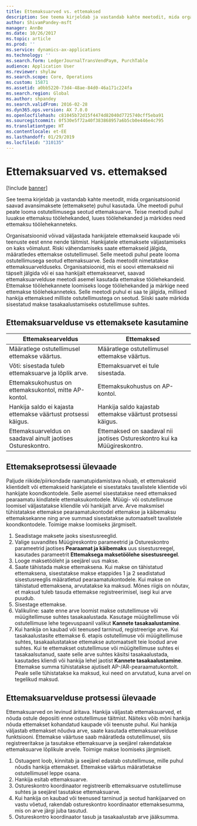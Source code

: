 ```yaml
---
title: Ettemaksuarved vs. ettemaksed
description: See teema kirjeldab ja vastandab kahte meetodit, mida organisatsioonid saavad avansimaksete (ettemaksete) puhul kasutada. Ühe meetodi puhul peate looma ostutellimusega seotud ettemaksuarve. Teise meetodi puhul luuakse ettemaksu töölehekanded, luues töölehekanded ja märkides need ettemaksu töölehekanneteks.
author: ShivamPandey-msft
manager: AnnBe
ms.date: 10/26/2017
ms.topic: article
ms.prod: ''
ms.service: dynamics-ax-applications
ms.technology: ''
ms.search.form: LedgerJournalTransVendPaym, PurchTable
audience: Application User
ms.reviewer: shylaw
ms.search.scope: Core, Operations
ms.custom: 15871
ms.assetid: a0bb5220-73d4-48ae-84d0-46a171c224fa
ms.search.region: Global
ms.author: shpandey
ms.search.validFrom: 2016-02-28
ms.dyn365.ops.version: AX 7.0.0
ms.openlocfilehash: c81045b72d15f4474d82040d7725740cff5eba91
ms.sourcegitcommit: 0f530e5f72a40f383868957a6b5cb0e446e4c795
ms.translationtype: HT
ms.contentlocale: et-EE
ms.lasthandoff: 01/29/2019
ms.locfileid: "310135"
---
```

# <a name="prepayment-invoices-vs-prepayments"></a>Ettemaksuarved vs. ettemaksed

[!include [banner](../includes/banner.md)]

See teema kirjeldab ja vastandab kahte meetodit, mida organisatsioonid saavad avansimaksete (ettemaksete) puhul kasutada. Ühe meetodi puhul peate looma ostutellimusega seotud ettemaksuarve. Teise meetodi puhul luuakse ettemaksu töölehekanded, luues töölehekanded ja märkides need ettemaksu töölehekanneteks.

Organisatsioonid võivad väljastada hankijatele ettemakseid kaupade või teenuste eest enne nende täitmist. Hankijatele ettemaksete väljastamiseks on kaks võimalust. Riski vähendamiseks saate ettemakseid jälgida, määratledes ettemakse ostutellimusel. Selle meetodi puhul peate looma ostutellimusega seotud ettemaksuarve. Seda meetodit nimetatakse ettemaksuarvelduseks. Organisatsioonid, mis ei soovi ettemakseid nii täpselt jälgida või ei saa hankijalt ettemaksearvet, saavad ettemaksuarvelduse meetodi asemel kasutada ettemakse töölehekandeid. Ettemakse töölehekannete loomiseks looge töölehekanded ja märkige need ettemakse töölehekanneteks. Selle meetodi puhul ei saa te jälgida, millised hankija ettemaksed milliste ostutellimustega on seotud. Siiski saate märkida sisestatud makse tasakaalustamiseks ostutellimuse suhtes.

## <a name="when-to-use-prepayment-invoicing-vs-prepayments"></a>Ettemaksuarvelduse vs ettemaksete kasutamine

| Ettemaksearveldus                                                                | Ettemaksed                                                              |
|-------------------------------------------------------------------------------------|--------------------------------------------------------------------------|
| Määratlege ostutellimusel ettemakse väärtus.                                    | Määratlege ostutellimusel ettemakse väärtus.                    |
| Võti: sisestada tuleb ettemaksuarve ja lõplik arve.                       | Ettemaksuarvet ei tule sisestada.                                    |
| Ettemaksukohustus on ettemaksukontol, mitte AP-kontol. | Ettemaksukohustus on AP-kontol.                  |
| Hankija saldo ei kajasta ettemakse väärtust protsessi käigus.     | Hankija saldo kajastab ettemakse väärtust protsessi käigus. |
| Ettemaksuarveldus on saadaval ainult jaotises Ostureskontro.                         | Ettemaksed on saadaval nii jaotises Ostureskontro kui ka Müügireskontro.    |

## <a name="overview-of-the-prepayment-process"></a>Ettemakseprotsessi ülevaade
Paljude riikide/piirkondade raamatupidamistava nõuab, et ettemakseid klientidelt või ettemakseid hankijatele ei sisestataks tavalistele klientide või hankijate koondkontodele. Selle asemel sisestatakse need ettemaksed pearaamatu kindlatele ettemaksukontodele. Müügi- või ostutellimuse loomisel väljastatakse kliendile või hankijalt arve. Arve maksmisel tühistatakse ettemakse pearaamatukontodel ettemakse ja käibemaksu ettemaksekanne ning arve summad sisestatakse automaatselt tavalistele koondkontodele. Toimige makse loomiseks järgmiselt.

1.  Seadistage maksete jaoks sisestusreeglid.
2.  Valige suvandites Müügireskontro parameetrid ja Ostureskontro parameetrid jaotises **Pearaamat ja käibemaks** uus sisestusreegel, kasutades parameetrit **Ettemaksega maksetöölehe sisestusreegel**.
3.  Looge maksetööleht ja seejärel uus makse.
4.  Saate tähistada makse ettemaksena. Kui makse on tähistatud ettemaksena, sisestatakse makse etappides 1 ja 2 seadistatud sisestusreeglis määratletud pearaamatukontodele. Kui makse on tähistatud ettemaksena, arvutatakse ka maksud. Mõnes riigis on nõutav, et maksud tuleb tasuda ettemakse registreerimisel, isegi kui arve puudub.
5.  Sisestage ettemakse.
6.  Valikuline: saate enne arve loomist makse ostutellimuse või müügitellimuse suhtes tasakaalustada. Kasutage müügitellimuse või ostutellimuse lehe tegevuspaanil valikut **Kannete tasakaalustamine**.
7.  Kui hankija on kaubad või teenused tarninud, registreerige arve. Kui tasakaalustasite ettemakse 6. etapis ostutellimuse või müügitellimuse suhtes, tasakaalustatakse ettemakse automaatselt teie loodud arve suhtes. Kui te ettemakset ostutellimuse või müügitellimuse suhtes ei tasakaalsutanud, saate selle arve suhtes käsitsi tasakaalustada, kasutades kliendi või hankija lehel jaotist **Kannete tasakaalustamine**. Ettemakse summa tühistatakse ajutiselt AP-/AR-pearaamatukontolt. Peale selle tühistatakse ka maksud, kui need on arvutatud, kuna arvel on tegelikud maksud.

## <a name="overview-of-the-prepayment-invoicing-process"></a>Ettemaksuarvelduse protsessi ülevaade
Ettemaksuarved on levinud äritava. Hankija väljastab ettemaksuarved, et nõuda ostule deposiiti enne ostutellimuse täitmist. Näiteks võib mõni hankija nõuda ettemakset kohandatud kaupade või teenuste puhul. Kui hankija väljastab ettemakset nõudva arve, saate kasutada ettemaksuarvelduse funktsiooni. Ettemakse väärtuse saab määratleda ostutellimusel, siis registreeritakse ja tasutakse ettemaksuarve ja seejärel rakendatakse ettemaksuarve lõplikule arvele. Toimige makse loomiseks järgmiselt.

1.  Ostuagent loob, kinnitab ja seejärel edastab ostutellimuse, mille puhul nõudis hankija ettemakset. Ettemakse väärtus määratletakse ostutellimusel leppe osana.
2.  Hankija esitab ettemaksuarve.
3.  Ostureskontro koordinaator registreerib ettemaksuarve ostutellimuse suhtes ja seejärel tasutakse ettemaksuarve.
4.  Kui hankija on kaubad või teenused tarninud ja seotud hankijaarved on vastu võetud, rakendab ostureskontro koordinaator ettemaksesumma, mis on arve järgi juba tasutud.
5.  Ostureskontro koordinaator tasub ja tasakaalustab arve jääksumma.




